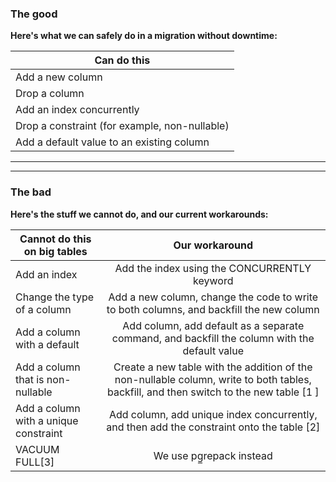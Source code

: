 ### The good

**Here\'s what we can safely do in a migration without downtime:**

| Can do this |
| ----------- |
| Add a new column |
| Drop a column |
| Add an index concurrently |
| Drop a constraint (for example, non-nullable) |
| Add a default value to an existing column |

---
---

### The bad

**Here's the stuff we cannot do, and our current workarounds:**

| Cannot do this on big tables          |  Our workaround |
| ------------------------------------- | :-------------: |
| Add an index                          |  Add the index using the CONCURRENTLY keyword |
| Change the type of a column           |  Add a new column, change the code to write to both columns, and backfill the new column |
| Add a column with a default           |  Add column, add default as a separate command, and backfill the column with the default value |
| Add a column that is non-nullable     |  Create a new table with the addition of the non-nullable column, write to both tables, backfill, and then switch to the new table [1 ] |
| Add a column with a unique constraint |  Add column, add unique index concurrently, and then add the constraint onto the table [2] |
| VACUUM FULL[3]                        |  We use pg̲repack instead |


